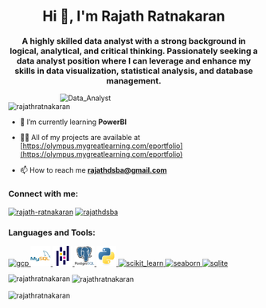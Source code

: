 <h1 align="center">Hi 👋, I'm Rajath Ratnakaran</h1>
<h3 align="center">A highly skilled data analyst with a strong background in logical, analytical, and critical thinking. Passionately seeking a data analyst position where I can leverage and enhance my skills in data visualization, statistical analysis, and database management.</h3>

<img align="right" alt = "Data_Analyst" width="400" src="![image](https://github.com/rajathratnakaran/rajathratnakaran/assets/92428713/05520105-d3d1-47d6-8ae0-d3ca36e6f302)
" >

<p align="left"> <img src="https://komarev.com/ghpvc/?username=rajathratnakaran&label=Profile%20views&color=0e75b6&style=flat" alt="rajathratnakaran" /> </p>

- 🌱 I’m currently learning **PowerBI**

- 👨‍💻 All of my projects are available at [https://olympus.mygreatlearning.com/eportfolio](https://olympus.mygreatlearning.com/eportfolio)

- 📫 How to reach me **rajathdsba@gmail.com**

<h3 align="left">Connect with me:</h3>
<p align="left">
<a href="https://linkedin.com/in/rajath-ratnakaran" target="blank"><img align="center" src="https://raw.githubusercontent.com/rahuldkjain/github-profile-readme-generator/master/src/images/icons/Social/linked-in-alt.svg" alt="rajath-ratnakaran" height="30" width="40" /></a>
<a href="https://www.hackerrank.com/rajathdsba" target="blank"><img align="center" src="https://raw.githubusercontent.com/rahuldkjain/github-profile-readme-generator/master/src/images/icons/Social/hackerrank.svg" alt="rajathdsba" height="30" width="40" /></a>
</p>

<h3 align="left">Languages and Tools:</h3>
<p align="left"> <a href="https://cloud.google.com" target="_blank" rel="noreferrer"> <img src="https://www.vectorlogo.zone/logos/google_cloud/google_cloud-icon.svg" alt="gcp" width="40" height="40"/> </a> <a href="https://www.mysql.com/" target="_blank" rel="noreferrer"> <img src="https://raw.githubusercontent.com/devicons/devicon/master/icons/mysql/mysql-original-wordmark.svg" alt="mysql" width="40" height="40"/> </a> <a href="https://pandas.pydata.org/" target="_blank" rel="noreferrer"> <img src="https://raw.githubusercontent.com/devicons/devicon/2ae2a900d2f041da66e950e4d48052658d850630/icons/pandas/pandas-original.svg" alt="pandas" width="40" height="40"/> </a> <a href="https://www.postgresql.org" target="_blank" rel="noreferrer"> <img src="https://raw.githubusercontent.com/devicons/devicon/master/icons/postgresql/postgresql-original-wordmark.svg" alt="postgresql" width="40" height="40"/> </a> <a href="https://www.python.org" target="_blank" rel="noreferrer"> <img src="https://raw.githubusercontent.com/devicons/devicon/master/icons/python/python-original.svg" alt="python" width="40" height="40"/> </a> <a href="https://scikit-learn.org/" target="_blank" rel="noreferrer"> <img src="https://upload.wikimedia.org/wikipedia/commons/0/05/Scikit_learn_logo_small.svg" alt="scikit_learn" width="40" height="40"/> </a> <a href="https://seaborn.pydata.org/" target="_blank" rel="noreferrer"> <img src="https://seaborn.pydata.org/_images/logo-mark-lightbg.svg" alt="seaborn" width="40" height="40"/> </a> <a href="https://www.sqlite.org/" target="_blank" rel="noreferrer"> <img src="https://www.vectorlogo.zone/logos/sqlite/sqlite-icon.svg" alt="sqlite" width="40" height="40"/> </a> </p>

<p><img align="left" src="https://github-readme-stats.vercel.app/api/top-langs?username=rajathratnakaran&show_icons=true&locale=en&layout=compact" alt="rajathratnakaran" /></p>

<p>&nbsp;<img align="center" src="https://github-readme-stats.vercel.app/api?username=rajathratnakaran&show_icons=true&locale=en" alt="rajathratnakaran" /></p>

<p><img align="center" src="https://github-readme-streak-stats.herokuapp.com/?user=rajathratnakaran&" alt="rajathratnakaran" /></p>
